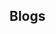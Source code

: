 ## Blogs
<script src="https://unpkg.com/@lottiefiles/lottie-player@latest/dist/lottie-player.js"></script>
<lottie-player src="https://assets10.lottiefiles.com/packages/lf20_9WVhKlBG2r.json"  background="transparent"  speed="1"  style="width: 300px; height: 300px;"  loop controls autoplay></lottie-player>
